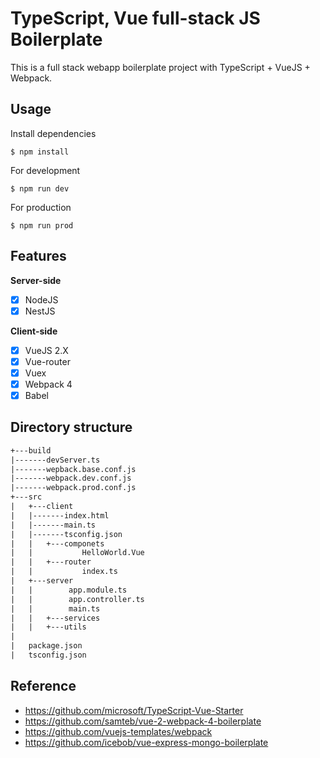 # TypeScript, Vue full-stack JS Boilerplate

This is a full stack webapp boilerplate project with TypeScript + VueJS + Webpack.

## Usage
Install dependencies
```shell
$ npm install
```
For development

```shell
$ npm run dev
```

For production

```shell
$ npm run prod
```

## Features
**Server-side**

* [x] NodeJS
* [x] NestJS

**Client-side**
* [x] VueJS 2.X
* [x] Vue-router
* [x] Vuex
* [x] Webpack 4
* [x] Babel

## Directory structure
```txt
+---build
|-------devServer.ts
|-------wepback.base.conf.js
|-------webpack.dev.conf.js
|-------webpack.prod.conf.js
+---src
|   +---client
|   |-------index.html
|   |-------main.ts
|   |-------tsconfig.json
|   |   +---componets
|   |           HelloWorld.Vue
|   |   +---router
|   |           index.ts              
|   +---server
|   |        app.module.ts
|   |        app.controller.ts
|   |        main.ts
|   |   +---services
|   |   +---utils
|
|   package.json
|   tsconfig.json
```

## Reference
- https://github.com/microsoft/TypeScript-Vue-Starter
- https://github.com/samteb/vue-2-webpack-4-boilerplate
- https://github.com/vuejs-templates/webpack
- https://github.com/icebob/vue-express-mongo-boilerplate

